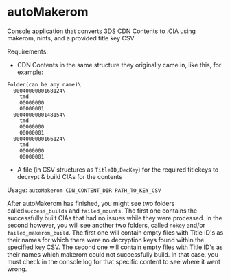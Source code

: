 # autoMakerom
Console application that converts 3DS CDN Contents to .CIA using makerom, ninfs, and a provided title key CSV

Requirements:
- CDN Contents in the same structure they originally came in, like this, for example:
```
Folder(can be any name)\
  0004000000168124\
    tmd
    00000000
    00000001
  0004000000148154\
    tmd
    00000000
    00000001
  0004000000166124\
    tmd
    00000000
    00000001
```

- A file (in CSV structures as `TitleID,DecKey`) for the required titlekeys to decrypt & build CIAs for the contents

Usage:
`autoMakerom CDN_CONTENT_DIR PATH_TO_KEY_CSV`

After autoMakerom has finished, you might see two folders called`success_builds` and `failed_mounts`. The first one contains the successfully built CIAs that had no issues while they were processed. In the second however, you will see another two folders, called `nokey` and/or `failed_makerom_build`. The first one will contain empty files with Title ID's as their names for which there were no decryption keys found within the specified key CSV. The second one will contain empty files with Title ID's as their names which makerom could not successfully build. In that case, you must check in the console log for that specific content to see where it went wrong.
